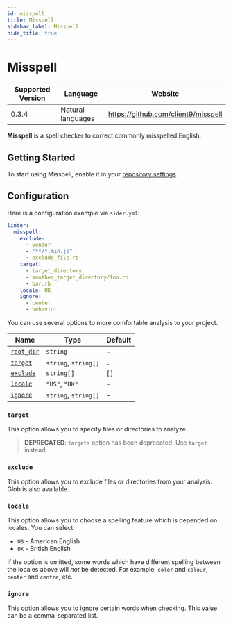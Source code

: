 ```yaml
---
id: misspell
title: Misspell
sidebar_label: Misspell
hide_title: true
---
```


# Misspell

| Supported Version | Language          | Website                             |
| ----------------- | ----------------- | ----------------------------------- |
| 0.3.4             | Natural languages | https://github.com/client9/misspell |

**Misspell** is a spell checker to correct commonly misspelled English.

## Getting Started

To start using Misspell, enable it in your [repository settings](../../getting-started/repository-settings.md).

## Configuration

Here is a configuration example via `sider.yml`:

```yaml
linter:
  misspell:
    exclude:
      - vendor
      - "**/*.min.js"
      - exclude_file.rb
    target:
      - target_directory
      - another_target_directory/foo.rb
      - bar.rb
    locale: UK
    ignore:
      - center
      - behavior
```

You can use several options to more comfortable analysis to your project.

| Name                                                                                  | Type                 | Default |
| ------------------------------------------------------------------------------------- | -------------------- | ------- |
| [`root_dir`](../../getting-started/custom-configuration.md#linteranalyzer_idroot_dir) | `string`             | -       |
| [`target`](#target)                                                                   | `string`, `string[]` | `.`     |
| [`exclude`](#exclude)                                                                 | `string[]`           | `[]`    |
| [`locale`](#locale)                                                                   | `"US"`, `"UK"`       | -       |
| [`ignore`](#ignore)                                                                   | `string`, `string[]` | -       |

### `target`

This option allows you to specify files or directories to analyze.

> **DEPRECATED**: `targets` option has been deprecated. Use `target` instead.

### `exclude`

This option allows you to exclude files or directories from your analysis. Glob is also available.

### `locale`

This option allows you to choose a spelling feature which is depended on locales. You can select:

- `US` - American English
- `UK` - British English

If the option is omitted, some words which have different spelling between the locales above will _not_ be detected.
For example, `color` and `colour`, `center` and `centre`, etc.

### `ignore`

This option allows you to ignore certain words when checking. This value can be a comma-separated list.
